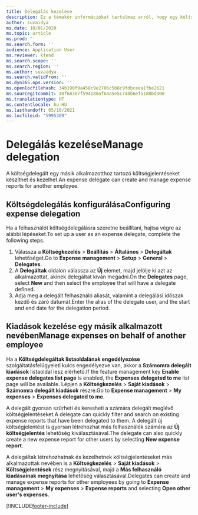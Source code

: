 ```yaml
---
title: Delegálás kezelése
description: Ez a témakör információkat tartalmaz arról, hogy egy költségdelegált hogyan hozhat létre és kezelhet egy másik alkalmazotthoz tartozó költségjelentéseket.
author: suvaidya
ms.date: 10/01/2020
ms.topic: article
ms.prod: ''
ms.search.form: ''
audience: Application User
ms.reviewer: kfend
ms.search.scope: ''
ms.search.region: ''
ms.author: suvaidya
ms.search.validFrom: ''
ms.dyn365.ops.version: ''
ms.openlocfilehash: 34b190f9a458c9e2706c5b8c9fdbceea1fbe2621
ms.sourcegitcommit: 40f68387f594180af64a5e5c748b6efa188bd300
ms.translationtype: HT
ms.contentlocale: hu-HU
ms.lasthandoff: 05/10/2021
ms.locfileid: "5995309"
---
```

# <a name="manage-delegation"></a><span data-ttu-id="ce907-103">Delegálás kezelése</span><span class="sxs-lookup"><span data-stu-id="ce907-103">Manage delegation</span></span>
<span data-ttu-id="ce907-104">A költségdelegált egy másik alkalmazotthoz tartozó költségjelentéseket készíthet és kezelhet.</span><span class="sxs-lookup"><span data-stu-id="ce907-104">An expense delegate can create and manage expense reports for another employee.</span></span>

## <a name="configuring-expense-delegation"></a><span data-ttu-id="ce907-105">Költségdelegálás konfigurálása</span><span class="sxs-lookup"><span data-stu-id="ce907-105">Configuring expense delegation</span></span>

<span data-ttu-id="ce907-106">Ha a felhasználót költségdelegálásra szeretne beállítani, hajtsa végre az alábbi lépéseket.</span><span class="sxs-lookup"><span data-stu-id="ce907-106">To set up a user as an expense delegate, complete the following steps.</span></span> 
1. <span data-ttu-id="ce907-107">Válassza a **Költségkezelés** > **Beállítás** > **Általános** > **Delegáltak** lehetőséget.</span><span class="sxs-lookup"><span data-stu-id="ce907-107">Go to **Expense management** > **Setup** > **General** > **Delegates**.</span></span> 
2. <span data-ttu-id="ce907-108">A **Delegáltak** oldalon válassza az **Új** elemet, majd jelölje ki azt az alkalmazottat, akinek delegáltat kíván megadni.</span><span class="sxs-lookup"><span data-stu-id="ce907-108">On the **Delegates** page, select **New** and then select the employee that will have a delegate defined.</span></span> 
3. <span data-ttu-id="ce907-109">Adja meg a delegált felhasználó aliasát, valamint a delegálási időszak kezdő és záró dátumát.</span><span class="sxs-lookup"><span data-stu-id="ce907-109">Enter the alias of the delegate user, and the start and end date for the delegation period.</span></span>

## <a name="manage-expenses-on-behalf-of-another-employee"></a><span data-ttu-id="ce907-110">Kiadások kezelése egy másik alkalmazott nevében</span><span class="sxs-lookup"><span data-stu-id="ce907-110">Manage expenses on behalf of another employee</span></span>

<span data-ttu-id="ce907-111">Ha a **Költségdelegáltak listaoldalának engedélyezése** szolgáltatásfelügyeleti kulcs engedélyezve van, akkor a **Számomra delegált kiadások** listaoldal lesz elérhető.</span><span class="sxs-lookup"><span data-stu-id="ce907-111">If the feature management key **Enable expense delegates list page** is enabled, the **Expenses delegated to me** list page will be available.</span></span> <span data-ttu-id="ce907-112">Lépjen a **Költségkezelés** > **Saját kiadások** > **Számomra delegált kiadások** részre.</span><span class="sxs-lookup"><span data-stu-id="ce907-112">Go to **Expense management** > **My expenses** > **Expenses delegated to me**.</span></span>

<span data-ttu-id="ce907-113">A delegált gyorsan szűrheti és keresheti a számára delegált meglévő költségjelentéseket.</span><span class="sxs-lookup"><span data-stu-id="ce907-113">A delegate can quickly filter and search on existing expense reports that have been delegated to them.</span></span> <span data-ttu-id="ce907-114">A delegált új költségjelentést is gyorsan létrehozhat más felhasználók számára az **Új költségjelentés** lehetőség kiválasztásával.</span><span class="sxs-lookup"><span data-stu-id="ce907-114">The delegate can also quickly create a new expense report for other users by selecting **New expense report**.</span></span>

<span data-ttu-id="ce907-115">A delegáltak létrehozhatnak és kezelhetnek költségjelentéseket más alkalmazottak nevében is a **Költségkezelés** > **Saját kiadások** > **Költségjelentések** rész megnyitásával, majd a **Más felhasználó kiadásainak megnyitása** lehetőség választásával.</span><span class="sxs-lookup"><span data-stu-id="ce907-115">Delegates can create and manage expense reports for other employees by going to **Expense management** > **My expenses** > **Expense reports** and selecting **Open other user's expenses**.</span></span>


[!INCLUDE[footer-include](../includes/footer-banner.md)]
